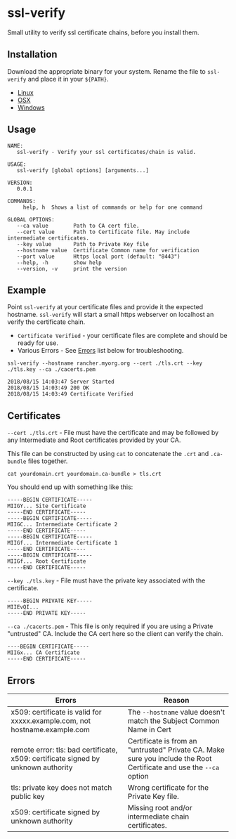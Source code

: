 # ssl-verify

Small utility to verify ssl certificate chains, before you install them.

## Installation

Download the appropriate binary for your system.  Rename the file to `ssl-verify` and place it in your `${PATH}`.

* [Linux](https://github.com/jgreat/ssl-verify/releases/download/0.0.1/ssl-verify.linux.amd64)
* [OSX](https://github.com/jgreat/ssl-verify/releases/download/0.0.1/ssl-verify.darwin.amd64)
* [Windows](https://github.com/jgreat/ssl-verify/releases/download/0.0.1/ssl-verify.exe)

## Usage

```shell
NAME:
   ssl-verify - Verify your ssl certificates/chain is valid.

USAGE:
   ssl-verify [global options] [arguments...]

VERSION:
   0.0.1

COMMANDS:
     help, h  Shows a list of commands or help for one command

GLOBAL OPTIONS:
   --ca value        Path to CA cert file.
   --cert value      Path to Certificate file. May include intermediate certificates.
   --key value       Path to Private Key file
   --hostname value  Certificate Common name for verification
   --port value      Https local port (default: "8443")
   --help, -h        show help
   --version, -v     print the version
```

## Example

Point `ssl-verify` at your certificate files and provide it the expected hostname. `ssl-verify` will start a small https webserver on localhost an verify the certificate chain.

* `Certificate Verified` - your certificate files are complete and should be ready for use.
* Various Errors - See [Errors](#errors) list below for troubleshooting.

```shell
ssl-verify --hostname rancher.myorg.org --cert ./tls.crt --key ./tls.key --ca ./cacerts.pem

2018/08/15 14:03:47 Server Started
2018/08/15 14:03:49 200 OK
2018/08/15 14:03:49 Certificate Verified
```

## Certificates

`--cert ./tls.crt` - File must have the certificate and may be followed by any Intermediate and Root certificates provided by your CA.

This file can be constructed by using `cat` to concatenate the `.crt` and `.ca-bundle` files together.

```shell
cat yourdomain.crt yourdomain.ca-bundle > tls.crt
```

You should end up with something like this:

```shell
-----BEGIN CERTIFICATE-----
MIIGY... Site Certificate
-----END CERTIFICATE-----
-----BEGIN CERTIFICATE-----
MIIGC... Intermediate Certificate 2
-----END CERTIFICATE-----
-----BEGIN CERTIFICATE-----
MIIGf... Intermediate Certificate 1
-----END CERTIFICATE-----
-----BEGIN CERTIFICATE-----
MIIGf... Root Certificate
-----END CERTIFICATE-----
```

`--key ./tls.key` - File must have the private key associated with the certificate.

```shell
-----BEGIN PRIVATE KEY-----
MIIEvQI...
-----END PRIVATE KEY-----
```

`--ca ./cacerts.pem` - This file is only required if you are using a Private "untrusted" CA. Include the CA cert here so the client can verify the chain.

```shell
----BEGIN CERTIFICATE-----
MIIGx... CA Certificate
-----END CERTIFICATE-----
```

## Errors

| Errors | Reason |
| --- | --- |
| x509: certificate is valid for xxxxx.example.com, not hostname.example.com | The `--hostname` value doesn't match the Subject Common Name in Cert |
| remote error: tls: bad certificate, x509: certificate signed by unknown authority | Certificate is from an "untrusted" Private CA. Make sure you include the Root Certificate and use the `--ca` option |
| tls: private key does not match public key | Wrong certificate for the Private Key file. |
| x509: certificate signed by unknown authority | Missing root and/or intermediate chain certificates. |